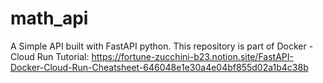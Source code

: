# math_api

A Simple API built with FastAPI python.
This repository is part of Docker - Cloud Run Tutorial:
https://fortune-zucchini-b23.notion.site/FastAPI-Docker-Cloud-Run-Cheatsheet-646048e1e30a4e04bf855d02a1b4c38b
